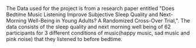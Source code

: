 The Data used for the project is from a research paper entitled "Does Bedtime Music Listening Improve Subjective Sleep Quality and Next-Morning Well-Being in Young Adults? A Randomized Cross-Over Trial,".
The data consists of the sleep quality and next morning well being of 62 participants for 3 different conditions of music(happy music, sad music and pink noise) that they listened to before bedtime.
